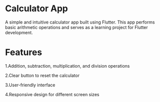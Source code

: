 # Calculator App
A simple and intuitive calculator app built using Flutter. This app performs basic arithmetic operations and serves as a learning project for Flutter development.

# Features
1.Addition, subtraction, multiplication, and division operations

2.Clear button to reset the calculator

3.User-friendly interface

4.Responsive design for different screen sizes
